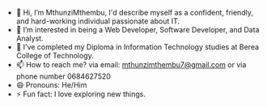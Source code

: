 - 👋 Hi, I’m MthunziMthembu, I'd describe myself as a confident, friendly, and hard-working individual passionate about IT.
- 👀 I’m interested in being a Web Developer, Software Developer, and Data Analyst.
- 🌱 I've completed my Diploma in Information Technology studies at Berea College of Technology.
- 📫 How to reach me? via email: mthunzimthembu7@gmail.com or via phone number 0684627520
- 😄 Pronouns: He/Him
- ⚡ Fun fact: I love exploring new things.

<!---
MthunziMthembu/MthunziMthembu is a ✨ special ✨ repository because its `README.md` (this file) appears on your GitHub profile.
You can click the Preview link to take a look at your changes.
--->
